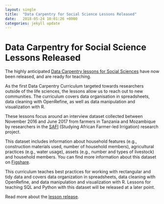 ```yaml
---
layout: single
title:  "Data Carpentry for Social Science Lessons Released"
date:   2018-05-24 10:01:26 +0000
categories: jekyll update
---
```

# Data Carpentry for Social Science Lessons Released

The highly anticipated [Data Carpentry lessons for Social Sciences](http://www.datacarpentry.org/socialsci-workshop/) have now been released, and are ready for teaching. 

As the first Data Carpentry Curriculum targeted towards researchers outside of the life sciences, the lessons allow us to 
reach out to new communities. The curriculum covers data organisation in spreadsheets, data cleaning with OpenRefine, 
as well as data manipulation and visualization with R. 

These lessons focus around an interview dataset collected between November 2016 and June 2017 from farmers in Tanzania and Mozambique by researchers in the [SAFI](http://www.safi-research.org/) (Studying African Farmer-led Irrigation) research project. 

This dataset includes information about household features (e.g., construction materials used, number of household members), agricultural practices (e.g., water usage), assets (e.g., number and types of livestock) and household members. You can find more information about this dataset on [Figshare](https://doi.org/10.6084/m9.figshare.6262019.v1). 

This curriculum teaches best practices for working with rectangular and tidy data and covers data organization in spreadsheets, 
data cleaning with OpenRefine, and data manipulation and visualization with R. Lessons for teaching SQL and Python with this dataset will be released at a later point.

Read more about the [lesson release](https://carpentries.us14.list-manage.com/track/click?u=46d7513c798c6bd41e5f58f4a&id=be89a7ca0c&e=b0f726ae71).



